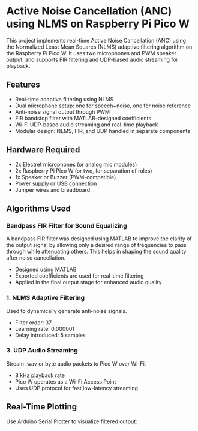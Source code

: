 # Active Noise Cancellation (ANC) using NLMS on Raspberry Pi Pico W

This project implements real-time Active Noise Cancellation (ANC) using the Normalized Least Mean Squares (NLMS) adaptive filtering algorithm on the Raspberry Pi Pico W. It uses two microphones and PWM speaker output, and supports FIR filtering and UDP-based audio streaming for playback.

## Features

- Real-time adaptive filtering using NLMS
- Dual microphone setup: one for speech+noise, one for noise reference
- Anti-noise signal output through PWM
- FIR bandstop filter with MATLAB-designed coefficients
- Wi-Fi UDP-based audio streaming and real-time playback
- Modular design: NLMS, FIR, and UDP handled in separate components

## Hardware Required

- 2x Electret microphones (or analog mic modules)
- 2x Raspberry Pi Pico W (or two, for separation of roles)
- 1x Speaker or Buzzer (PWM-compatible)
- Power supply or USB connection
- Jumper wires and breadboard

## Algorithms Used

### Bandpass FIR Filter for Sound Equalizing

A bandpass FIR filter was designed using MATLAB to improve the clarity of the output signal by allowing only a desired range of frequencies to pass through while attenuating others. This helps in shaping the sound quality after noise cancellation.

- Designed using MATLAB
- Exported coefficients are used for real-time filtering
- Applied in the final output stage for enhanced audio quality


### 1. NLMS Adaptive Filtering

Used to dynamically generate anti-noise signals.

- Filter order: 37
- Learning rate: 0.000001
- Delay introduced: 5 samples


### 3. UDP Audio Streaming

Stream .wav or byte audio packets to Pico W over Wi-Fi.

- 8 kHz playback rate
- Pico W operates as a Wi-Fi Access Point
- Uses UDP protocol for fast,low-latency streaming

## Real-Time Plotting

Use Arduino Serial Plotter to visualize filtered output:
